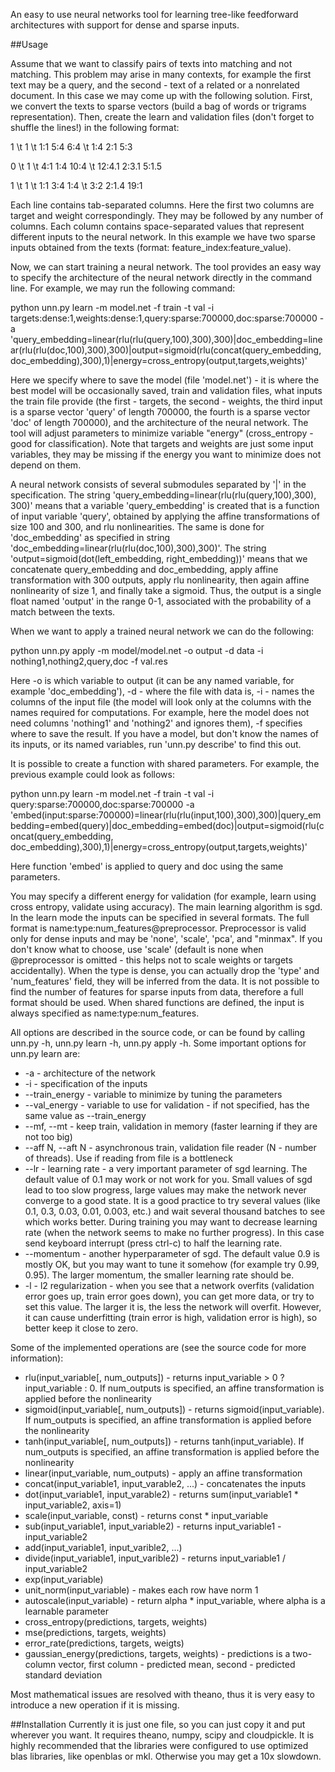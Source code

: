 An easy to use neural networks tool for learning tree-like feedforward architectures with support for dense and sparse inputs.

##Usage

Assume that we want to classify pairs of texts into matching and not matching. This problem may arise in many contexts, for example the first text may be a query, and the second - text of a related or a nonrelated document. In this case we may come up with the following solution. First, we convert the texts to sparse vectors (build a bag of words or trigrams representation). Then, create the learn and validation files (don't forget to shuffle the lines!) in the following format:

1 \t 1 \t 1:1 5:4 6:4 \t 1:4 2:1 5:3

0 \t 1 \t 4:1 1:4 10:4 \t 12:4.1 2:3.1 5:1.5

1 \t 1 \t 1:1 3:4 1:4 \t 3:2 2:1.4 19:1

Each line contains tab-separated columns. Here the first two columns are target and weight correspondingly. They may be followed by any number of columns. Each column contains space-separated values that represent different inputs to the neural network. In this example we have two sparse inputs obtained from the texts (format: feature_index:feature_value).

Now, we can start training a neural network. The tool provides an easy way to specify the architecture of the neural network directly in the command line. For example, we may run the following command:

python unn.py learn -m model.net -f train -t val -i targets:dense:1,weights:dense:1,query:sparse:700000,doc:sparse:700000 -a 'query_embedding=linear(rlu(rlu(query,100),300),300)|doc_embedding=linear(rlu(rlu(doc,100),300),300)|output=sigmoid(rlu(concat(query_embedding,doc_embedding),300),1)|energy=cross_entropy(output,targets,weights)'

Here we specify where to save the model (file 'model.net') - it is where the best model will be occasionally saved, train and validation files, what inputs the train file provide (the first - targets, the second - weights, the third input is a sparse vector 'query' of length 700000, the fourth is a sparse vector 'doc' of length 700000), and the architecture of the neural network. The tool will adjust parameters to minimize variable "energy" (cross_entropy - good for classification). Note that targets and weights are just some input variables, they may be missing if the energy you want to minimize does not depend on them.

A neural network consists of several submodules separated by '|' in the specification. The string 'query_embedding=linear(rlu(rlu(query,100),300), 300)' means that a variable 'query_embedding' is created that is a function of input variable 'query', obtained by applying the affine transformations of size 100 and 300, and rlu nonlinearities. The same is done for 'doc_embedding' as specified in string 'doc_embedding=linear(rlu(rlu(doc,100),300),300)'. The string 'output=sigmoid(dot(left_embedding, right_embedding))' means that we concatenate query_embedding and doc_embedding, apply affine transformation with 300 outputs, apply rlu nonlinearity, then again affine nonlinearity of size 1, and finally take a sigmoid. Thus, the output is a single float named 'output' in the range 0-1, associated with the probability of a match between the texts.

When we want to apply a trained neural network we can do the following:

python unn.py apply -m model/model.net -o output -d data -i nothing1,nothing2,query,doc -f val.res

Here -o is which variable to output (it can be any named variable, for example 'doc_embedding'), -d - where the file with data is, -i - names the columns of the input file (the model will look only at the columns with the names required for computations. For example, here the model does not need columns 'nothing1' and 'nothing2' and ignores them), -f specifies where to save the result. If you have a model, but don't know the names of its inputs, or its named variables, run 'unn.py describe' to find this out.

It is possible to create a function with shared parameters. For example, the previous example could look as follows:

python unn.py learn -m model.net -f train -t val -i query:sparse:700000,doc:sparse:700000 -a 'embed(input:sparse:700000)=linear(rlu(rlu(input,100),300),300)|query_embedding=embed(query)|doc_embedding=embed(doc)|output=sigmoid(rlu(concat(query_embedding, doc_embedding),300),1)|energy=cross_entropy(output,targets,weights)'

Here function 'embed' is applied to query and doc using the same parameters.

You may specify a different energy for validation (for example, learn using cross entropy, validate using accuracy). The main learning algorithm is sgd. In the learn mode the inputs can be specified in several formats. The full format is name:type:num_features@preprocessor. Preprocessor is valid only for dense inputs and may be 'none', 'scale', 'pca', and "minmax". If you don't know what to choose, use 'scale' (default is none when @preprocessor is omitted - this helps not to scale weights or targets accidentally). When the type is dense, you can actually drop the 'type' and 'num_features' field, they will be inferred from the data. It is not possible to find the number of features for sparse inputs from data, therefore a full format should be used. When shared functions are defined, the input is always specified as name:type:num_features.

All options are described in the source code, or can be found by calling unn.py -h, unn.py learn -h, unn.py apply -h. Some important options for unn.py learn are:
- -a - architecture of the network
- -i - specification of the inputs
- --train_energy - variable to minimize by tuning the parameters
- --val_energy - variable to use for validation - if not specified, has the same value as --train_energy
- --mf, --mt - keep train, validation in memory (faster learning if they are not too big)
- --aff N, --aft N - asynchronous train, validation file reader (N - number of threads). Use if reading from file is a bottleneck
- --lr - learning rate - a very important parameter of sgd learning. The default value of 0.1 may work or not work for you. Small values of sgd lead to too slow progress, large values may make the network never converge to a good state. It is a good practice to try several values (like 0.1, 0.3, 0.03, 0.01, 0.003, etc.) and wait several thousand batches to see which works better. During training you may want to decrease learning rate (when the network seems to make no further progress). In this case send keyboard interrupt (press ctrl-c) to half the learning rate.
- --momentum - another hyperparameter of sgd. The default value 0.9 is mostly OK, but you may want to tune it somehow (for example try 0.99, 0.95). The larger momentum, the smaller learning rate should be.
- -l - l2 regularization - when you see that a network overfits (validation error goes up, train error goes down), you can get more data, or try to set this value. The larger it is, the less the network will overfit. However, it can cause underfitting (train error is high, validation error is high), so better keep it close to zero.

Some of the implemented operations are (see the source code for more information):
- rlu(input_variable[, num_outputs]) - returns input_variable > 0 ? input_variable : 0. If num_outputs is specified, an affine transformation is applied before the nonlinearity
- sigmoid(input_variable[, num_outputs]) - returns sigmoid(input_variable). If num_outputs is specified, an affine transformation is applied before the nonlinearity
- tanh(input_variable[, num_outputs]) - returns tanh(input_variable). If num_outputs is specified, an affine transformation is applied before the nonlinearity
- linear(input_variable, num_outputs) - apply an affine transformation
- concat(input_variable1, input_varable2, ...) - concatenates the inputs
- dot(input_variable1, input_varable2) - returns sum(input_variable1 * input_variable2, axis=1)
- scale(input_variable, const) - returns const * input_variable
- sub(input_variable1, input_variable2) - returns input_variable1 - input_variable2
- add(input_variable1, input_varible2, ...)
- divide(input_variable1, input_varible2) - returns input_variable1 / input_variable2
- exp(input_variable)
- unit_norm(input_variable) - makes each row have norm 1
- autoscale(input_variable) - return alpha * input_variable, where alpha is a learnable parameter
- cross_entropy(predictions, targets, weights)
- mse(predictions, targets, weights)
- error_rate(predictions, targets, weigts)
- gaussian_energy(predictions, targets, weights) - predictions is a two-column vector, first column - predicted mean, second - predicted standard deviation

Most mathematical issues are resolved with theano, thus it is very easy to introduce a new operation if it is missing.

##Installation
Currently it is just one file, so you can just copy it and put wherever you want. It requires theano, numpy, scipy and cloudpickle. It is highly recommended that the libraries were configured to use optimized blas libraries, like openblas or mkl. Otherwise you may get a 10x slowdown.
